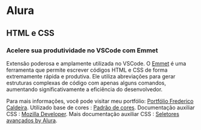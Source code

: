 # Alura
## HTML e CSS
### Acelere sua produtividade no VSCode com Emmet
Extensão poderosa e amplamente utilizada no VSCode. O [Emmet](https://docs.emmet.io/) é uma ferramenta que permite escrever códigos HTML e CSS de forma extremamente rápida e produtiva. Ele utiliza abreviações para gerar estruturas complexas de código com apenas alguns comandos, aumentando significativamente a eficiência do desenvolvedor.

Para mais informações, você pode visitar meu portfólio: [Portfólio Frederico Caldeira](https://dericofredy.github.io/Alura/).
Utilizado base de cores : [Padrão de cores](https://colorhunt.co/palette/fef3e2bec6a0708871606676).
Documentação auxiliar CSS : [Mozilla Developer](https://developer.mozilla.org/en-US/docs/Web/CSS).
Mais documentação auxiliar CSS : [Seletores avançados by Alura](https://www.alura.com.br/artigos/css-seletores-avancados-aplicacoes-web).
